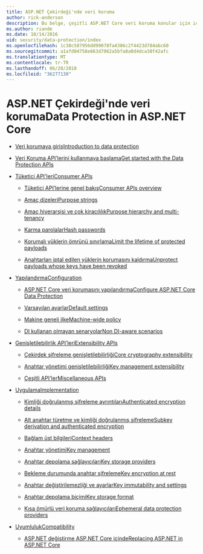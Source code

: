 ```yaml
---
title: ASP.NET Çekirdeği'nde veri koruma
author: rick-anderson
description: Bu belge, çeşitli ASP.NET Core veri koruma konular için içindekiler tablosu olarak görev yapar.
ms.author: riande
ms.date: 10/14/2016
uid: security/data-protection/index
ms.openlocfilehash: 1c38c587956dd99078fa4386c2f4423d784abc60
ms.sourcegitcommit: a1afd04758e663d7062a5bfa8a0d4dca38f42afc
ms.translationtype: MT
ms.contentlocale: tr-TR
ms.lasthandoff: 06/20/2018
ms.locfileid: "36277130"
---
```

# <a name="data-protection-in-aspnet-core"></a><span data-ttu-id="ae767-103">ASP.NET Çekirdeği'nde veri koruma</span><span class="sxs-lookup"><span data-stu-id="ae767-103">Data Protection in ASP.NET Core</span></span>

* [<span data-ttu-id="ae767-104">Veri korumaya giriş</span><span class="sxs-lookup"><span data-stu-id="ae767-104">Introduction to data protection</span></span>](xref:security/data-protection/introduction)

* [<span data-ttu-id="ae767-105">Veri Koruma API’lerini kullanmaya başlama</span><span class="sxs-lookup"><span data-stu-id="ae767-105">Get started with the Data Protection APIs</span></span>](xref:security/data-protection/using-data-protection)

* [<span data-ttu-id="ae767-106">Tüketici API'leri</span><span class="sxs-lookup"><span data-stu-id="ae767-106">Consumer APIs</span></span>](xref:security/data-protection/consumer-apis/index)

  * [<span data-ttu-id="ae767-107">Tüketici API’lerine genel bakış</span><span class="sxs-lookup"><span data-stu-id="ae767-107">Consumer APIs overview</span></span>](xref:security/data-protection/consumer-apis/overview)

  * [<span data-ttu-id="ae767-108">Amaç dizeleri</span><span class="sxs-lookup"><span data-stu-id="ae767-108">Purpose strings</span></span>](xref:security/data-protection/consumer-apis/purpose-strings)

  * [<span data-ttu-id="ae767-109">Amaç hiyerarşisi ve çok kiracılılık</span><span class="sxs-lookup"><span data-stu-id="ae767-109">Purpose hierarchy and multi-tenancy</span></span>](xref:security/data-protection/consumer-apis/purpose-strings-multitenancy)

  * [<span data-ttu-id="ae767-110">Karma parolalar</span><span class="sxs-lookup"><span data-stu-id="ae767-110">Hash passwords</span></span>](xref:security/data-protection/consumer-apis/password-hashing)

  * [<span data-ttu-id="ae767-111">Korumalı yüklerin ömrünü sınırlama</span><span class="sxs-lookup"><span data-stu-id="ae767-111">Limit the lifetime of protected payloads</span></span>](xref:security/data-protection/consumer-apis/limited-lifetime-payloads)

  * [<span data-ttu-id="ae767-112">Anahtarları iptal edilen yüklerin korumasını kaldırma</span><span class="sxs-lookup"><span data-stu-id="ae767-112">Unprotect payloads whose keys have been revoked</span></span>](xref:security/data-protection/consumer-apis/dangerous-unprotect)

* [<span data-ttu-id="ae767-113">Yapılandırma</span><span class="sxs-lookup"><span data-stu-id="ae767-113">Configuration</span></span>](xref:security/data-protection/configuration/index)

  * [<span data-ttu-id="ae767-114">ASP.NET Core veri korumasını yapılandırma</span><span class="sxs-lookup"><span data-stu-id="ae767-114">Configure ASP.NET Core Data Protection</span></span>](xref:security/data-protection/configuration/overview)

  * [<span data-ttu-id="ae767-115">Varsayılan ayarlar</span><span class="sxs-lookup"><span data-stu-id="ae767-115">Default settings</span></span>](xref:security/data-protection/configuration/default-settings)

  * [<span data-ttu-id="ae767-116">Makine geneli ilke</span><span class="sxs-lookup"><span data-stu-id="ae767-116">Machine-wide policy</span></span>](xref:security/data-protection/configuration/machine-wide-policy)

  * [<span data-ttu-id="ae767-117">DI kullanan olmayan senaryolar</span><span class="sxs-lookup"><span data-stu-id="ae767-117">Non DI-aware scenarios</span></span>](xref:security/data-protection/configuration/non-di-scenarios)

* [<span data-ttu-id="ae767-118">Genişletilebilirlik API’leri</span><span class="sxs-lookup"><span data-stu-id="ae767-118">Extensibility APIs</span></span>](xref:security/data-protection/extensibility/index)

  * [<span data-ttu-id="ae767-119">Çekirdek şifreleme genişletilebilirliği</span><span class="sxs-lookup"><span data-stu-id="ae767-119">Core cryptography extensibility</span></span>](xref:security/data-protection/extensibility/core-crypto)

  * [<span data-ttu-id="ae767-120">Anahtar yönetimi genişletilebilirliği</span><span class="sxs-lookup"><span data-stu-id="ae767-120">Key management extensibility</span></span>](xref:security/data-protection/extensibility/key-management)

  * [<span data-ttu-id="ae767-121">Çeşitli API'ler</span><span class="sxs-lookup"><span data-stu-id="ae767-121">Miscellaneous APIs</span></span>](xref:security/data-protection/extensibility/misc-apis)

* [<span data-ttu-id="ae767-122">Uygulama</span><span class="sxs-lookup"><span data-stu-id="ae767-122">Implementation</span></span>](xref:security/data-protection/implementation/index)

  * [<span data-ttu-id="ae767-123">Kimliği doğrulanmış şifreleme ayrıntıları</span><span class="sxs-lookup"><span data-stu-id="ae767-123">Authenticated encryption details</span></span>](xref:security/data-protection/implementation/authenticated-encryption-details)

  * [<span data-ttu-id="ae767-124">Alt anahtar türetme ve kimliği doğrulanmış şifreleme</span><span class="sxs-lookup"><span data-stu-id="ae767-124">Subkey derivation and authenticated encryption</span></span>](xref:security/data-protection/implementation/subkeyderivation)

  * [<span data-ttu-id="ae767-125">Bağlam üst bilgileri</span><span class="sxs-lookup"><span data-stu-id="ae767-125">Context headers</span></span>](xref:security/data-protection/implementation/context-headers)

  * [<span data-ttu-id="ae767-126">Anahtar yönetimi</span><span class="sxs-lookup"><span data-stu-id="ae767-126">Key management</span></span>](xref:security/data-protection/implementation/key-management)

  * [<span data-ttu-id="ae767-127">Anahtar depolama sağlayıcıları</span><span class="sxs-lookup"><span data-stu-id="ae767-127">Key storage providers</span></span>](xref:security/data-protection/implementation/key-storage-providers)

  * [<span data-ttu-id="ae767-128">Bekleme durumunda anahtar şifreleme</span><span class="sxs-lookup"><span data-stu-id="ae767-128">Key encryption at rest</span></span>](xref:security/data-protection/implementation/key-encryption-at-rest)

  * [<span data-ttu-id="ae767-129">Anahtar değiştirilemezliği ve ayarlar</span><span class="sxs-lookup"><span data-stu-id="ae767-129">Key immutability and settings</span></span>](xref:security/data-protection/implementation/key-immutability)

  * [<span data-ttu-id="ae767-130">Anahtar depolama biçimi</span><span class="sxs-lookup"><span data-stu-id="ae767-130">Key storage format</span></span>](xref:security/data-protection/implementation/key-storage-format)

  * [<span data-ttu-id="ae767-131">Kısa ömürlü veri koruma sağlayıcıları</span><span class="sxs-lookup"><span data-stu-id="ae767-131">Ephemeral data protection providers</span></span>](xref:security/data-protection/implementation/key-storage-ephemeral)

* [<span data-ttu-id="ae767-132">Uyumluluk</span><span class="sxs-lookup"><span data-stu-id="ae767-132">Compatibility</span></span>](xref:security/data-protection/compatibility/index)

  * [<span data-ttu-id="ae767-133">ASP.NET değiştirme <machineKey> ASP.NET Core içinde</span><span class="sxs-lookup"><span data-stu-id="ae767-133">Replacing ASP.NET <machineKey> in ASP.NET Core</span></span>](xref:security/data-protection/compatibility/replacing-machinekey)
